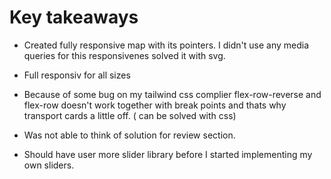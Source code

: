 # Key takeaways
- Created fully responsive map with its pointers. I didn't use any media queries for this responsivenes solved it with svg.
- Full responsiv for all sizes 

- Because of some bug on my tailwind css complier flex-row-reverse and flex-row doesn't work together with break points and thats why transport cards a little off. ( can be solved with css)
- Was not able to think of solution for review section.
- Should have user more slider library before I started implementing my own sliders.
